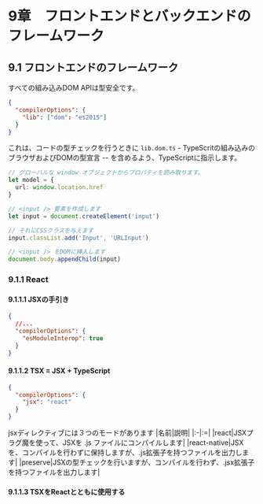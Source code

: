 # 9章　フロントエンドとバックエンドのフレームワーク

## 9.1 フロントエンドのフレームワーク

すべての組み込みDOM APIは型安全です。
```json
{
  "compilerOptions": {
    "lib": ["dom": "es2015"]
  }
}
```
これは、コードの型チェックを行うときに `lib.dom.ts` - TypeScritの組み込みのブラウザおよびDOMの型宣言 -- を含めるよう、TypeScriptに指示します。

```ts
// グローバルな window オブジェクトからプロパティを読み取ります。
let model = {
  url: window.location.href
}

// <input /> 要素を作成します
let input = document.createElement('input')

// それにCSSクラスを与えます
input.classList.add('Input', 'URLInput')

// <input /> をDOMに挿入します
document.body.appendChild(input)
```

### 9.1.1 React

#### 9.1.1.1 JSXの手引き

```json
{
  //...
  "compilerOptions": {
    "esModuleInterop": true
  }
}
```


#### 9.1.1.2 TSX = JSX + TypeScript

```json
{
  "compilerOptions": {
    "jsx": "react"
  }
}
```

jsxディレクティブには３つのモードがあります
|名前|説明|
|:-|:=|
|react|JSXプラグ魔を使って、JSXを .js ファイルにコンパイルします|
|react-native|JSXを、コンパイルを行わずに保持しますが、.js拡張子を持つファイルを出力します|
|preserve|JSXの型チェックを行いますが、コンパイルを行わず、.jsx拡張子を持つファイルを出力します|


#### 9.1.1.3 TSXをReactとともに使用する








